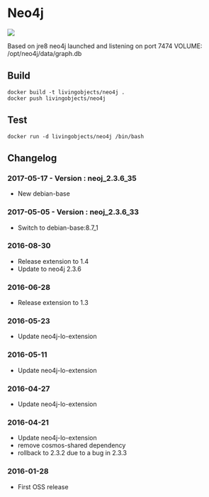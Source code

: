 # Neo4j

[![](https://badge.imagelayers.io/livingobjects/neo4j:latest.svg)](https://imagelayers.io/?images=livingobjects/neo4j:latest 'Get your own badge on imagelayers.io')

Based on jre8 neo4j launched and listening on port 7474 VOLUME: /opt/neo4j/data/graph.db

## Build

    docker build -t livingobjects/neo4j .
    docker push livingobjects/neo4j
    
## Test

    docker run -d livingobjects/neo4j /bin/bash

## Changelog

### 2017-05-17 - Version : neoj_2.3.6_35
* New debian-base

### 2017-05-05 - Version : neoj_2.3.6_33
* Switch to debian-base:8.7_1

### 2016-08-30
 * Release extension to 1.4
 * Update to neo4j 2.3.6

### 2016-06-28
 * Release extension to 1.3

### 2016-05-23
 * Update neo4j-lo-extension

### 2016-05-11
 * Update neo4j-lo-extension
 
### 2016-04-27
 * Update neo4j-lo-extension
 
### 2016-04-21
 * Update neo4j-lo-extension
 * remove cosmos-shared dependency
 * rollback to 2.3.2 due to a bug in 2.3.3
 
### 2016-01-28
* First OSS release

